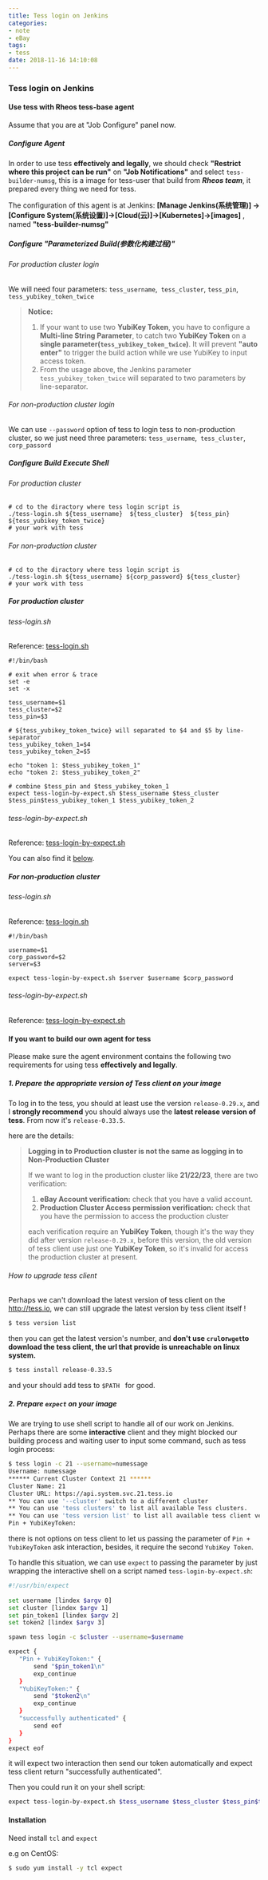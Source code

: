 ```yaml
---
title: Tess login on Jenkins
categories:
- note
- eBay
tags:
- tess
date: 2018-11-16 14:10:08
---
```




### Tess login on Jenkins

#### Use tess with Rheos tess-base agent

Assume that you are at "Job Configure" panel now.

##### Configure Agent

In order to use tess **effectively and legally**, we should check **"Restrict where this project can be run"** on **"Job Notifications"** and select `tess-builder-numsg`, this is a image for tess-user that build from ***Rheos team***, it prepared every thing we need for tess.

The configuration of this agent is at Jenkins: **[Manage Jenkins(系统管理)] -> [Configure System(系统设置)]->[Cloud(云)]->[Kubernetes]->[images]** , named **"tess-builder-numsg"**

##### Configure "Parameterized Build(参数化构建过程)"

###### For production cluster login

We will need four parameters: `tess_username`,` tess_cluster`, `tess_pin`, `tess_yubikey_token_twice`

>  **Notice:** 
>
> 1. If your want to use two **YubiKey Token**, you have to configure a **Multi-line String Parameter**, to catch two **YubiKey Token** on a **single parameter(`tess_yubikey_token_twice`)**. It will prevent **"auto enter"** to trigger the build action while we use YubiKey to input access token.
> 2. From the usage above, the Jenkins parameter `tess_yubikey_token_twice` will separated to two parameters by line-separator.

###### For non-production cluster login

We can use `--password` option of tess to login tess to non-production cluster, so we just need three parameters: `tess_username`,` tess_cluster`, `corp_passord`

##### Configure Build Execute Shell

###### For production cluster

``` shell
# cd to the diractory where tess login script is
./tess-login.sh ${tess_username}  ${tess_cluster}  ${tess_pin} ${tess_yubikey_token_twice}
# your work with tess
```

###### For non-production cluster

``` shell
# cd to the diractory where tess login script is
./tess-login.sh ${tess_username} ${corp_password} ${tess_cluster}
# your work with tess
```

##### For production cluster

###### tess-login.sh

Reference: [tess-login.sh](https://github.corp.ebay.com/jiaweizhang/NuMessage/blob/promethuesAndGrafanaConfig/numsg-deploy/metrics-deploy/spec/prod/tess-login.sh)

``` shell
#!/bin/bash

# exit when error & trace
set -e
set -x

tess_username=$1
tess_cluster=$2
tess_pin=$3

# ${tess_yubikey_token_twice} will separated to $4 and $5 by line-separator
tess_yubikey_token_1=$4
tess_yubikey_token_2=$5

echo "token 1: $tess_yubikey_token_1"
echo "token 2: $tess_yubikey_token_2"

# combine $tess_pin and $tess_yubikey_token_1
expect tess-login-by-expect.sh $tess_username $tess_cluster $tess_pin$tess_yubikey_token_1 $tess_yubikey_token_2
```

###### tess-login-by-expect.sh

Reference: [tess-login-by-expect.sh](https://github.corp.ebay.com/jiaweizhang/NuMessage/blob/promethuesAndGrafanaConfig/numsg-deploy/metrics-deploy/spec/prod/tess-login-by-expect.sh)

You can also find it [below](2.-Prepare-expect-on-your-image).

##### For non-production cluster

###### tess-login.sh

Reference: [tess-login.sh](https://github.corp.ebay.com/jiaweizhang/NuMessage/blob/promethuesAndGrafanaConfig/numsg-deploy/metrics-deploy/spec/qa/tess-login.sh)

``` shell
#!/bin/bash

username=$1
corp_password=$2
server=$3

expect tess-login-by-expect.sh $server $username $corp_password
```

###### tess-login-by-expect.sh

Reference: [tess-login-by-expect.sh](https://github.corp.ebay.com/jiaweizhang/NuMessage/blob/promethuesAndGrafanaConfig/numsg-deploy/metrics-deploy/spec/qa/tess-login-by-expect.sh)

#### If you want to build our own agent for tess

Please make sure the agent environment contains the following two requirements for using tess **effectively and legally**.

##### 1. Prepare the appropriate version of Tess client on your image

To log in to the tess, you should at least use the version `release-0.29.x`, and I **strongly recommend** you should always use the **latest release version of tess**. From now it's `release-0.33.5`.

here are the details: 

> **Logging in to Production cluster is not the same as logging in to Non-Production Cluster**
>
> If we want to log in the production cluster like **21/22/23**, there are two verification:
>
> 1. **eBay Account verification:** check that you have a valid account.
> 2. **Production Cluster Access permission verification:** check that you have the permission to access the production cluster
>
> each verification require an **YubiKey Token**, though it's the way they did after version `release-0.29.x`, before this version, the old version of tess client use just one **YubiKey Token**, so it's invalid for access the production cluster at present.

###### How to upgrade tess client

Perhaps we can't download the latest version of tess client on the http://tess.io, we can still upgrade the latest version by tess client itself !

``` bash
$ tess version list
```

then you can get the latest version's number, and **don't use `crul`or`wget`to download the tess client, the url that provide is unreachable on linux system.**

``` bash
$ tess install release-0.33.5
```

and your should add tess to `$PATH ` for good.

##### 2. Prepare `expect` on your image

We are trying to use shell script to handle all of our work on Jenkins. Perhaps there are some **interactive** client and they might blocked our building process and waiting user to input some command, such as tess login process:

``` bash
$ tess login -c 21 --username=numessage
Username: numessage
****** Current Cluster Context 21 ******
Cluster Name: 21
Cluster URL: https://api.system.svc.21.tess.io
** You can use '--cluster' switch to a different cluster
** You can use 'tess clusters' to list all available Tess clusters.
** You can use 'tess version list' to list all available tess client versions.
Pin + YubiKeyToken: 
```

there is not options on tess client  to let us passing the parameter of `Pin + YubiKeyToken` ask interaction, besides, it require the second `YubiKey Token`. 

To handle this situation, we can use `expect` to passing the parameter by just wrapping the interactive shell on a script named `tess-login-by-expect.sh`:

 ``` bash
#!/usr/bin/expect
  
set username [lindex $argv 0]
set cluster [lindex $argv 1]
set pin_token1 [lindex $argv 2]
set token2 [lindex $argv 3]

spawn tess login -c $cluster --username=$username

expect {
    "Pin + YubiKeyToken:" {
        send "$pin_token1\n"
        exp_continue
    }
    "YubiKeyToken:" {
        send "$token2\n"
        exp_continue
    }
    "successfully authenticated" {
        send eof
    }
}
expect eof
 ```

it will expect two interaction then send our token automatically and expect tess client return "successfully authenticated".

Then you could run it on your shell script:

``` bash
expect tess-login-by-expect.sh $tess_username $tess_cluster $tess_pin$tess_yubikey_token_1 $tess_yubikey_token_2
```

#### Installation

Need install `tcl` and `expect`

e.g on CentOS:

``` bash
$ sudo yum install -y tcl expect
```